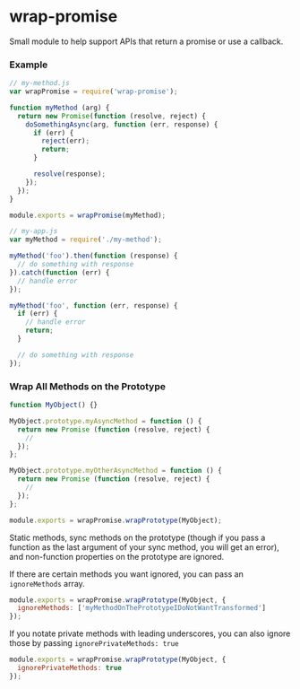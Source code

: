 # wrap-promise

Small module to help support APIs that return a promise or use a callback.

### Example

```js
// my-method.js
var wrapPromise = require('wrap-promise');

function myMethod (arg) {
  return new Promise(function (resolve, reject) {
    doSomethingAsync(arg, function (err, response) {
      if (err) {
        reject(err);
        return;
      }

      resolve(response);
    });
  });
}

module.exports = wrapPromise(myMethod);

// my-app.js
var myMethod = require('./my-method');

myMethod('foo').then(function (response) {
  // do something with response
}).catch(function (err) {
  // handle error
});

myMethod('foo', function (err, response) {
  if (err) {
    // handle error
    return;
  }

  // do something with response
});
```

### Wrap All Methods on the Prototype

```js
function MyObject() {}

MyObject.prototype.myAsyncMethod = function () {
  return new Promise (function (resolve, reject) {
    //
  });
};

MyObject.prototype.myOtherAsyncMethod = function () {
  return new Promise (function (resolve, reject) {
    //
  });
};

module.exports = wrapPromise.wrapPrototype(MyObject);
```

Static methods, sync methods on the prototype (though if you pass a function as the last argument of your sync method, you will get an error), and non-function properties on the prototype are ignored.

If there are certain methods you want ignored, you can pass an `ignoreMethods` array.

```js
module.exports = wrapPromise.wrapPrototype(MyObject, {
  ignoreMethods: ['myMethodOnThePrototypeIDoNotWantTransformed']
});
```

If you notate private methods with leading underscores, you can also ignore those by passing `ignorePrivateMethods: true`

```js
module.exports = wrapPromise.wrapPrototype(MyObject, {
  ignorePrivateMethods: true
});
```
